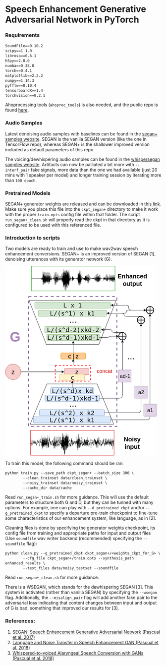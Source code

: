# Speech Enhancement Generative Adversarial Network in PyTorch

### Requirements

```
SoundFile==0.10.2
scipy==1.1.0
librosa==0.6.1
h5py==2.8.0
numba==0.38.0
torch==0.4.1
matplotlib==2.2.2
numpy==1.14.3
pyfftw==0.10.4
tensorboardX==1.4
torchvision==0.2.1
```
Ahoprocessing tools (`ahoproc_tools`) is also needed, and the public repo is found [here](git@github.com:santi-pdp/ahoproc_tools.git).

### Audio Samples

Latest denoising audio samples with baselines can be found in the [segan+ samples website](http://veu.talp.cat/seganp/). SEGAN is the vanilla SEGAN version (like the one in TensorFlow repo), whereas SEGAN+ is the shallower improved version included as default parameters of this repo.

The voicing/dewhispering audio samples can be found in the [whispersegan samples website](http://veu.talp.cat/whispersegan). Artifacts can now be palliated a bit more with `--interf_pair` fake signals, more data than the one we had available (just 20 mins with 1 speaker per model) and longer training session by iterating more than `100 epoch`.

### Pretrained Models

SEGAN+ generator weights are released and can be downloaded in [this link](http://veu.talp.cat/seganp/release_weights/segan+_generator.ckpt). Make sure you place this file into the `ckpt_segan+` directory to make it work with the proper `train.opts` config file within that folder. The script `run_segan+_clean.sh` will properly read the ckpt in that directory as it is configured to be used with this referenced file.

### Introduction to scripts

Two models are ready to train and use to make wav2wav speech enhancement conversions. SEGAN+ is an
improved version of SEGAN [1], denoising utterances with its generator network (G). 

![SEGAN+_G](assets/segan+.png)

To train this model, the following command should be ran:

```
python train.py --save_path ckpt_segan+ --batch_size 300 \
		--clean_trainset data/clean_trainset \
		--noisy_trainset data/noisy_trainset \
		--cache_dir data/cache
```

Read `run_segan+_train.sh` for more guidance. This will use the default parameters to structure both G and D, but they can be tunned with many options. For example, one can play with `--d_pretrained_ckpt` and/or `--g_pretrained_ckpt` to specify a departure pre-train checkpoint to fine-tune some characteristics of our enhancement system, like language, as in [2].

Cleaning files is done by specifying the generator weights checkpoint, its config file from training and appropriate paths for input and output files (Use `soundfile` wav writer backend (recommended) specifying the `--soundfile` flag):

```
python clean.py --g_pretrained_ckpt ckpt_segan+/<weights_ckpt_for_G> \
		--cfg_file ckpt_segan+/train.opts --synthesis_path enhanced_results \
		--test_files data/noisy_testset --soundfile
```

Read `run_segan+_clean.sh` for more guidance.

There is a WSEGAN, which stands for the dewhispering SEGAN [3]. This system is activated (rather than vanilla SEGAN) by specifying the `--wsegan` flag. Additionally, the `--misalign_pair` flag will add another fake pair to the adversarial loss indicating that content changes between input and output of G is bad, something that improved our results for [3].

### References:

1. [SEGAN: Speech Enhancement Generative Adversarial Network (Pascual et al. 2017)](https://arxiv.org/abs/1703.09452)
2. [Language and Noise Transfer in Speech Enhancement GAN (Pascual et al. 2018)](https://arxiv.org/abs/1712.06340)
3. [Whispered-to-voiced Alaryngeal Speech Conversion with GANs (Pascual et al. 2018)](https://arxiv.org/abs/1808.10687)

